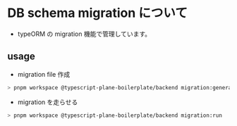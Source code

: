 # DB schema migration について

- typeORM の migration 機能で管理しています。

## usage

- migration file 作成

```sh
> pnpm workspace @typescript-plane-boilerplate/backend migration:generate -n added_displayname
```

- migration を走らせる

```sh
> pnpm workspace @typescript-plane-boilerplate/backend migration:run
```
